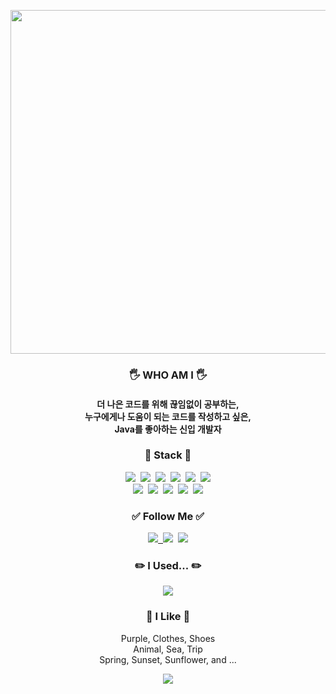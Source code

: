 
<p align="center">
<img width="550px" src="https://user-images.githubusercontent.com/102283529/226106471-cc61c579-b8c4-401c-8831-76e46e4401d7.png">
</p>
<p align="center">

<h3 align="center"> 🖐️ WHO AM I 🖐️ </h3>
<h4 align="center" >
더 나은 코드를 위해 끊임없이 공부하는,<br>
누구에게나 도움이 되는 코드를 작성하고 싶은,<br>
Java를 좋아하는 신입 개발자</h4>

<h3 align="center">📕 Stack 📕</h3>
<p align="center">
  <img src="https://img.shields.io/badge/Java-007396?style=flat&logo=java&logoColor=white"/>&nbsp
  <img src="https://img.shields.io/badge/JavaScript-f7df1e?style=flat&logo=javascript&logoColor=white"/></a>&nbsp
  <img src="https://img.shields.io/badge/HTML5-E34F26?style=flat&logo=html5&logoColor=white">&nbsp
  <img src="https://img.shields.io/badge/CSS-1572B6?style=flat&logo=css3&logoColor=white">&nbsp
  <img src="https://img.shields.io/badge/ORACLE-F80000?style=flat&logo=ORACLE&logoColor=white">&nbsp
  <img src="https://img.shields.io/badge/MySQL-4479A1?style=flat&logo=MySQL&logoColor=white"/>
  <br>
  <img src="https://img.shields.io/badge/Eclipse-2C2255?style=flat&logo=Eclipse IDE&logoColor=white"/>&nbsp
  <img src="https://img.shields.io/badge/VSCode-007ACC?style=flat&logo=Visual Studio Code&logoColor=white"/>&nbsp
  <img src="https://img.shields.io/badge/IntelliJ-000000?style=flat&logo=IntelliJ IDEA&logoColor=white"/>&nbsp
  <img src="https://img.shields.io/badge/Sourcetree-0052CC?style=flat&logo=Sourcetree&logoColor=white"/>&nbsp
  <img src="https://img.shields.io/badge/Figma-f24e1e?style=flat&logo=figma&logoColor=white"/>
</p>

<h3 align="center">✅ Follow Me ✅</h3>
<p align="center">
  <a href="https://github.com/AyoungJo"><img src="https://img.shields.io/badge/GitHub-181717?style=flat&logo=github&logoColor=white"/>&nbsp
  <a href="https://velog.io/@joajoa"><img src="https://img.shields.io/badge/Velog-11B48A?style=flat&logo=Vimeo&logoColor=white&link=https://velog.io/@joajoa"/></a>&nbsp
   <a href="mailto:joahae0302@gmail.com"><img src="https://img.shields.io/badge/Gmail-d14836?style=flat&logo=Gmail&logoColor=white&link=joahae0302@gmail.com"/></a>
</p>
<h3 align="center">✏️ I Used... ✏️</h3>
<p align="center">
<img src="https://github-readme-stats.vercel.app/api/top-langs/?username=AyoungJo&layout=compact)](https://github.com/AyoungJo/github-readme-stats)">
</p>
<h3 align="center">💜 I Like 💜</h3>
<p align="center">
Purple, Clothes, Shoes <br>
Animal, Sea, Trip<br>
Spring, Sunset, Sunflower, and ...
</p>
<p align="center">
<a href="https://hits.seeyoufarm.com"><img src="https://hits.seeyoufarm.com/api/count/incr/badge.svg?url=https%3A%2F%2Fgithub.com%2FAyoungJo%2FAyoungJo&count_bg=%23D6B6EC&title_bg=%23555555&icon=&icon_color=%23E7E7E7&title=hits&edge_flat=false"/></a>
</p>
<!--
**AyoungJo/AyoungJo** is a ✨ _special_ ✨ repository because its `README.md` (this file) appears on your GitHub profile.

Here are some ideas to get you started:

- 🔭 I’m currently working on ...
- 🌱 I’m currently learning ...
- 👯 I’m looking to collaborate on ...
- 🤔 I’m looking for help with ...
- 💬 Ask me about ...
- 📫 How to reach me: ...
- 😄 Pronouns: ...
- ⚡ Fun fact: ...
-->
